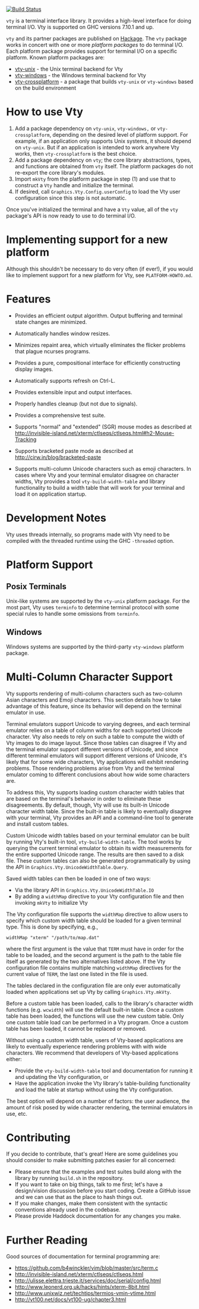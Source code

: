 [![Build Status](https://travis-ci.org/jtdaugherty/vty.png)](https://travis-ci.org/jtdaugherty/vty)

`vty` is a terminal interface library. It provides a high-level
interface for doing terminal I/O. Vty is supported on GHC versions
7.10.1 and up.

`vty` and its partner packages are published on
[Hackage](https://hackage.haskell.org/). The `vty` package works in
concert with one or more *platform packages* to do terminal I/O. Each
platform package provides support for terminal I/O on a specific
platform. Known platform packages are:

* [vty-unix](https://github.com/jtdaugherty/vty-unix) - the Unix
  terminal backend for Vty
* [vty-windows](https://github.com/chhackett/vty-windows) - the Windows
  terminal backend for Vty
* [vty-crossplatform](https://github.com/jtdaugherty/vty-crossplatform) -
  a package that builds `vty-unix` or `vty-windows` based on the build
  environment

# How to use Vty

1. Add a package dependency on `vty-unix`, `vty-windows,` or
   `vty-crossplatform`, depending on the desired level of platform
   support. For example, if an application only supports Unix systems,
   it should depend on `vty-unix`. But if an application is intended to
   work anywhere Vty works, then `vty-crossplatform` is the best choice.
2. Add a package dependency on `vty`; the core library abstractions,
   types, and functions are obtained from `vty` itself. The platform
   packages do not re-export the core library's modules.
3. Import `mkVty` from the platform package in step (1) and use that to
   construct a `Vty` handle and initialize the terminal.
4. If desired, call `Graphics.Vty.Config.userConfig` to load the Vty
   user configuration since this step is not automatic.

Once you've initialized the terminal and have a `Vty` value, all of the
`vty` package's API is now ready to use to do terminal I/O.

# Implementing support for a new platform

Although this shouldn't be necessary to do very often (if ever!), if
you would like to implement support for a new platform for Vty, see
`PLATFORM-HOWTO.md`.

# Features

* Provides an efficient output algorithm. Output buffering and terminal
  state changes are minimized.

* Automatically handles window resizes.

* Minimizes repaint area, which virtually eliminates the flicker
  problems that plague ncurses programs.

* Provides a pure, compositional interface for efficiently constructing
  display images.

* Automatically supports refresh on Ctrl-L.

* Provides extensible input and output interfaces.

* Properly handles cleanup (but not due to signals).

* Provides a comprehensive test suite.

* Supports "normal" and "extended" (SGR) mouse modes as described at
  http://invisible-island.net/xterm/ctlseqs/ctlseqs.html#h2-Mouse-Tracking

* Supports bracketed paste mode as described at
  http://cirw.in/blog/bracketed-paste

* Supports multi-column Unicode characters such as emoji characters. In
  cases where Vty and your terminal emulator disagree on character
  widths, Vty provides a tool `vty-build-width-table` and library
  functionality to build a width table that will work for your terminal
  and load it on application startup.

# Development Notes

Vty uses threads internally, so programs made with Vty need to be
compiled with the threaded runtime using the GHC `-threaded` option.

# Platform Support

## Posix Terminals

Unix-like systems are supported by the `vty-unix` platform package. For
the most part, Vty uses `terminfo` to determine terminal protocol with
some special rules to handle some omissions from `terminfo`.

## Windows

Windows systems are supported by the third-party `vty-windows` platform
package.

# Multi-Column Character Support

Vty supports rendering of multi-column characters such as two-column
Asian characters and Emoji characters. This section details how to
take advantage of this feature, since its behavior will depend on the
terminal emulator in use.

Terminal emulators support Unicode to varying degrees, and each terminal
emulator relies on a table of column widths for each supported Unicode
character. Vty also needs to rely on such a table to compute the width
of Vty images to do image layout. Since those tables can disagree if
Vty and the terminal emulator support different versions of Unicode,
and since different terminal emulators will support different versions
of Unicode, it's likely that for some wide characters, Vty applications
will exhibit rendering problems. Those rendering problems arise from Vty
and the terminal emulator coming to different conclusions about how wide
some characters are.

To address this, Vty supports loading custom character width tables
that are based on the terminal's behavior in order to eliminate these
disagreements. By default, though, Vty will use its built-in Unicode
character width table. Since the built-in table is likely to eventually
disagree with your terminal, Vty provides an API and a command-line tool
to generate and install custom tables.

Custom Unicode width tables based on your terminal emulator can be
built by running Vty's built-in tool, `vty-build-width-table`. The tool
works by querying the current terminal emulator to obtain its width
measurements for the entire supported Unicode range. The
results are then saved to a disk file. These custom tables
can also be generated programmatically by using the API in
`Graphics.Vty.UnicodeWidthTable.Query`.

Saved width tables can then be loaded in one of two ways:

* Via the library API in `Graphics.Vty.UnicodeWidthTable.IO`
* By adding a `widthMap` directive to your Vty configuration file and
  then invoking `mkVty` to initialize Vty

The Vty configuration file supports the `widthMap` directive to allow
users to specify which custom width table should be loaded for a given
terminal type. This is done by specifying, e.g.,

```
widthMap "xterm" "/path/to/map.dat"
```

where the first argument is the value that `TERM` must have in order for
the table to be loaded, and the second argument is the path to the table
file itself as generated by the two alternatives listed above. If the
Vty configuration file contains multiple matching `widthMap` directives
for the current value of `TERM`, the last one listed in the file is
used.

The tables declared in the configuration file are only ever
automatically loaded when applications set up Vty by calling
`Graphics.Vty.mkVty`.

Before a custom table has been loaded, calls to the library's character
width functions (e.g. `wcwidth`) will use the default built-in table.
Once a custom table has been loaded, the functions will use the new
custom table. Only one custom table load can be performed in a Vty
program. Once a custom table has been loaded, it cannot be replaced or
removed.

Without using a custom width table, users of Vty-based applications
are likely to eventually experience rendering problems with with wide
characters. We recommend that developers of Vty-based applications either:

* Provide the `vty-build-width-table` tool and documentation for running
  it and updating the Vty configuration, or
* Have the application invoke the Vty library's table-building
  functionality and load the table at startup without using the Vty
  configuration.

The best option will depend on a number of factors: the user audience,
the amount of risk posed by wide character rendering, the terminal
emulators in use, etc.

# Contributing

If you decide to contribute, that's great! Here are some guidelines you
should consider to make submitting patches easier for all concerned:

 - Please ensure that the examples and test suites build along with the
   library by running `build.sh` in the repository.
 - If you want to take on big things, talk to me first; let's have a
   design/vision discussion before you start coding. Create a GitHub
   issue and we can use that as the place to hash things out.
 - If you make changes, make them consistent with the syntactic
   conventions already used in the codebase.
 - Please provide Haddock documentation for any changes you make.

# Further Reading

Good sources of documentation for terminal programming are:

* https://github.com/b4winckler/vim/blob/master/src/term.c
* http://invisible-island.net/xterm/ctlseqs/ctlseqs.html
* http://ulisse.elettra.trieste.it/services/doc/serial/config.html
* http://www.leonerd.org.uk/hacks/hints/xterm-8bit.html
* http://www.unixwiz.net/techtips/termios-vmin-vtime.html
* http://vt100.net/docs/vt100-ug/chapter3.html
